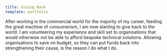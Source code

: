 ```yaml
title: Giving Back
template: portfolio
```
After working in the commercial world for the majority of my career, feeding the great machine of consumerism, I am now starting to give back to the world. I am volunteering my experience and skill set to organisations that would otherwise not be able to afford bespoke technical solutions. Allowing organisations to save on budget, so they can put funds back into strengthening their cause, is the reason I do what I do.